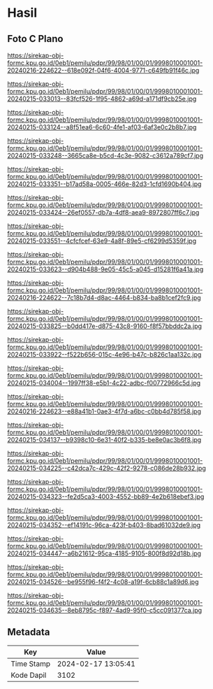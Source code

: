 # Hasil

## Foto C Plano

https://sirekap-obj-formc.kpu.go.id/0eb1/pemilu/pdpr/99/98/01/00/01/9998010001001-20240216-224622--618e092f-04f6-4004-9771-c649fb91f46c.jpg

https://sirekap-obj-formc.kpu.go.id/0eb1/pemilu/pdpr/99/98/01/00/01/9998010001001-20240215-033013--83fcf526-1f95-4862-a69d-a171df9cb25e.jpg

https://sirekap-obj-formc.kpu.go.id/0eb1/pemilu/pdpr/99/98/01/00/01/9998010001001-20240215-033124--a8f51ea6-6c60-4fe1-af03-6af3e0c2b8b7.jpg

https://sirekap-obj-formc.kpu.go.id/0eb1/pemilu/pdpr/99/98/01/00/01/9998010001001-20240215-033248--3665ca8e-b5cd-4c3e-9082-c3612a789cf7.jpg

https://sirekap-obj-formc.kpu.go.id/0eb1/pemilu/pdpr/99/98/01/00/01/9998010001001-20240215-033351--b17ad58a-0005-466e-82d3-1cfd1690b404.jpg

https://sirekap-obj-formc.kpu.go.id/0eb1/pemilu/pdpr/99/98/01/00/01/9998010001001-20240215-033424--26ef0557-db7a-4df8-aea9-8972807ff6c7.jpg

https://sirekap-obj-formc.kpu.go.id/0eb1/pemilu/pdpr/99/98/01/00/01/9998010001001-20240215-033551--4cfcfcef-63e9-4a8f-89e5-cf6299d5359f.jpg

https://sirekap-obj-formc.kpu.go.id/0eb1/pemilu/pdpr/99/98/01/00/01/9998010001001-20240215-033623--d904b488-9e05-45c5-a045-d15281f6a41a.jpg

https://sirekap-obj-formc.kpu.go.id/0eb1/pemilu/pdpr/99/98/01/00/01/9998010001001-20240216-224622--7c18b7d4-d8ac-4464-b834-ba8b1cef2fc9.jpg

https://sirekap-obj-formc.kpu.go.id/0eb1/pemilu/pdpr/99/98/01/00/01/9998010001001-20240215-033825--b0dd417e-d875-43c8-9160-f8f57bbddc2a.jpg

https://sirekap-obj-formc.kpu.go.id/0eb1/pemilu/pdpr/99/98/01/00/01/9998010001001-20240215-033922--f522b656-015c-4e96-b47c-b826c1aa132c.jpg

https://sirekap-obj-formc.kpu.go.id/0eb1/pemilu/pdpr/99/98/01/00/01/9998010001001-20240215-034004--1997ff38-e5b1-4c22-adbc-f00772966c5d.jpg

https://sirekap-obj-formc.kpu.go.id/0eb1/pemilu/pdpr/99/98/01/00/01/9998010001001-20240216-224623--e88a41b1-0ae3-4f7d-a6bc-c0bb4d785f58.jpg

https://sirekap-obj-formc.kpu.go.id/0eb1/pemilu/pdpr/99/98/01/00/01/9998010001001-20240215-034137--b9398c10-6e31-40f2-b335-be8e0ac3b6f8.jpg

https://sirekap-obj-formc.kpu.go.id/0eb1/pemilu/pdpr/99/98/01/00/01/9998010001001-20240215-034225--c42dca7c-429c-42f2-9278-c086de28b932.jpg

https://sirekap-obj-formc.kpu.go.id/0eb1/pemilu/pdpr/99/98/01/00/01/9998010001001-20240215-034323--fe2d5ca3-4003-4552-bb89-4e2b618ebef3.jpg

https://sirekap-obj-formc.kpu.go.id/0eb1/pemilu/pdpr/99/98/01/00/01/9998010001001-20240215-034352--ef14191c-96ca-423f-b403-8bad61032de9.jpg

https://sirekap-obj-formc.kpu.go.id/0eb1/pemilu/pdpr/99/98/01/00/01/9998010001001-20240215-034447--a6b21612-95ca-4185-9105-800f8d92d18b.jpg

https://sirekap-obj-formc.kpu.go.id/0eb1/pemilu/pdpr/99/98/01/00/01/9998010001001-20240215-034526--be955f96-f4f2-4c08-a19f-6cb88c1a89d6.jpg

https://sirekap-obj-formc.kpu.go.id/0eb1/pemilu/pdpr/99/98/01/00/01/9998010001001-20240215-034635--8eb8795c-f897-4ad9-95f0-c5cc091377ca.jpg


## Metadata

| Key        | Value               |
| ---------- | ------------------- |
| Time Stamp | 2024-02-17 13:05:41 |
| Kode Dapil | 3102                |



